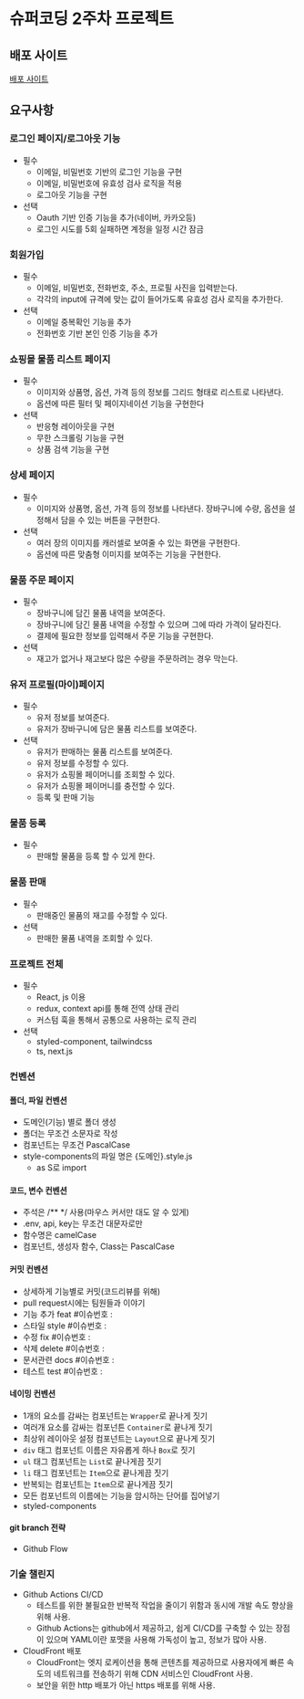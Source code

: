 # 슈퍼코딩 2주차 프로젝트

## 배포 사이트

[배포 사이트](https://itproject.shop/)

## 요구사항

### 로그인 페이지/로그아웃 기능

- 필수
  - 이메일, 비밀번호 기반의 로그인 기능을 구현
  - 이메일, 비밀번호에 유효성 검사 로직을 적용
  - 로그아웃 기능을 구현
- 선택
  - Oauth 기반 인증 기능을 추가(네이버, 카카오등)
  - 로그인 시도를 5회 실패하면 계정을 일정 시간 잠금

### 회원가입

- 필수
  - 이메일, 비밀번호, 전화번호, 주소, 프로필 사진을 입력받는다.
  - 각각의 input에 규격에 맞는 값이 들어가도록 유효성 검사 로직을 추가한다.
- 선택
  - 이메일 중복확인 기능을 추가
  - 전화번호 기반 본인 인증 기능을 추가

### 쇼핑몰 물품 리스트 페이지

- 필수
  - 이미지와 상품명, 옵션, 가격 등의 정보를 그리드 형태로 리스트로 나타낸다.
  - 옵션에 따른 필터 및 페이지네이션 기능을 구현한다
- 선택
  - 반응형 레이아웃을 구현
  - 무한 스크롤링 기능을 구현
  - 상품 검색 기능을 구현

### 상세 페이지

- 필수
  - 이미지와 상품명, 옵션, 가격 등의 정보를 나타낸다.
    장바구니에 수량, 옵션을 설정해서 담을 수 있는 버튼을 구현한다.
- 선택
  - 여러 장의 이미지를 캐러셀로 보여줄 수 있는 화면을 구현한다.
  - 옵션에 따른 맞춤형 이미지를 보여주는 기능을 구현한다.

### 물품 주문 페이지

- 필수
  - 장바구니에 담긴 물품 내역을 보여준다.
  - 장바구니에 담긴 물품 내역을 수정할 수 있으며 그에 따라 가격이 달라진다.
  - 결제에 필요한 정보를 입력해서 주문 기능을 구현한다.
- 선택
  - 재고가 없거나 재고보다 많은 수량을 주문하려는 경우 막는다.

### 유저 프로필(마이)페이지

- 필수
  - 유저 정보를 보여준다.
  - 유저가 장바구니에 담은 물품 리스트를 보여준다.
- 선택
  - 유저가 판매하는 물품 리스트를 보여준다.
  - 유저 정보를 수정할 수 있다.
  - 유저가 쇼핑몰 페이머니를 조회할 수 있다.
  - 유저가 쇼핑몰 페이머니를 충전할 수 있다.
  - 등록 및 판매 기능

### 물품 등록

- 필수
  - 판매할 물품을 등록 할 수 있게 한다.

### 물품 판매

- 필수
  - 판매중인 물품의 재고를 수정할 수 있다.
- 선택
  - 판매한 물품 내역을 조회할 수 있다.

### 프로젝트 전체

- 필수
  - React, js 이용
  - redux, context api를 통해 전역 상태 관리
  - 커스텀 훅을 통해서 공통으로 사용하는 로직 관리
- 선택
  - styled-component, tailwindcss
  - ts, next.js

### 컨벤션

#### 폴더, 파일 컨벤션

- 도메인(기능) 별로 폴더 생성
- 폴더는 무조건 소문자로 작성
- 컴포넌트는 무조건 PascalCase
- style-components의 파일 명은 {도메인}.style.js
  - as S로 import

#### 코드, 변수 컨벤션

- 주석은 /\*\* \*/ 사용(마우스 커서만 대도 알 수 있게)
- .env, api, key는 무조건 대문자로만
- 함수명은 camelCase
- 컴포넌트, 생성자 함수, Class는 PascalCase

#### 커밋 컨벤션

- 상세하게 기능별로 커밋(코드리뷰를 위해)
- pull request시에는 팀원들과 이야기
- 기능 추가 feat #이슈번호 :
- 스타일 style #이슈번호 :
- 수정 fix #이슈번호 :
- 삭제 delete #이슈번호 :
- 문서관련 docs #이슈번호 :
- 테스트 test #이슈번호 :

#### 네이밍 컨벤션

- 1개의 요소를 감싸는 컴포넌트는 `Wrapper`로 끝나게 짓기
- 여러개 요소를 감싸는 컴포넌튼 `Container`로 끝나게 짓기
- 최상위 레이아웃 설정 컴포넌트는 `Layout`으로 끝나게 짓기
- `div` 태그 컴포넌트 이름은 자유롭게 하나 `Box`로 짓기
- `ul` 태그 컴포넌트는 `List`로 끝나게끔 짓기
- `li` 태그 컴포넌트는 `Item`으로 끝나게끔 짓기
- 반복되는 컴포넌트는 `Item`으로 끝나게끔 짓기
- 모든 컴포넌트의 이름에는 기능을 암시하는 단어를 집어넣기
- styled-components

#### git branch 전략

- Github Flow

### 기술 챌린지

- Github Actions CI/CD
  - 테스트를 위한 불필요한 반복적 작업을 줄이기 위함과 동시에 개발 속도 향상을 위해 사용.
  - Github Actions는 github에서 제공하고, 쉽게 CI/CD를 구축할 수 있는 장점이 있으며 YAML이란 포맷을 사용해 가독성이 높고, 정보가 많아 사용.
- CloudFront 배포
  - CloudFront는 엣지 로케이션을 통해 콘텐츠를 제공하므로 사용자에게 빠른 속도의 네트워크를 전송하기 위해 CDN 서비스인 CloudFront 사용.
  - 보안을 위한 http 배포가 아닌 https 배포를 위해 사용.
